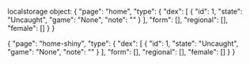 localstorage object:
{
    "page": "home",
    "type": {
        "dex": [
            {
                "id": 1,
                "state": "Uncaught",
                "game": "None",
                "note": ""
            }
        ],
        "form": [],
        "regional": [],
        "female": []
    }
}

{
    "page": "home-shiny",
    "type": {
        "dex": [
            {
                "id": 1,
                "state": "Uncaught",
                "game": "None",
                "note": ""
            }
        ],
        "form": [],
        "regional": [],
        "female": []
    }
}

